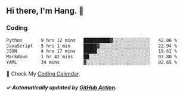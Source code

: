 ## Hi there, I'm Hang. 👋

### Coding

<!--START_SECTION:waka-->

```txt
Python       9 hrs 12 mins   ██████████▓░░░░░░░░░░░░░░   42.06 %
JavaScript   5 hrs 1 min     █████▓░░░░░░░░░░░░░░░░░░░   22.94 %
JSON         4 hrs 17 mins   █████░░░░░░░░░░░░░░░░░░░░   19.62 %
Markdown     1 hr 42 mins    ██░░░░░░░░░░░░░░░░░░░░░░░   07.80 %
YAML         34 mins         ▓░░░░░░░░░░░░░░░░░░░░░░░░   02.65 %
```

<!--END_SECTION:waka-->

🎉 Check My [Coding Calendar](https://github-chart-huhuhang.vercel.app/huhuhang).

##### ✓ Automatically updated by [GitHub Action](https://github.com/huhuhang/huhuhang/actions).

